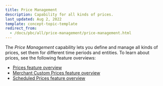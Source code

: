 ```yaml
---
title: Price Management
description: Capability for all kinds of prices.
last_updated: Aug 2, 2022
template: concept-topic-template
redirect_from:
  - /docs/pbc/all/price-management/price-management.html
---
```


The *Price Management* capability lets you define and manage all kinds of prices, set them for different time periods and entities. To learn about prices, see the following feature overviews:

* [Prices feature overview](/docs/pbc/all/price-management/{{site.version}}/base-shop/prices-feature-overview/prices-feature-overview.html)
* [Merchant Custom Prices feature overview](/docs/pbc/all/price-management/{{site.version}}/base-shop/merchant-custom-prices-feature-overview.html)
* [Scheduled Prices feature overview](/docs/pbc/all/price-management/{{site.version}}/base-shop/scheduled-prices-feature-overview.html)
